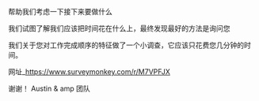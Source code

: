 帮助我们考虑一下接下来要做什么

我们试图了解我们应该把时间花在什么上，最终发现最好的方法是询问您

我们关于您对工作完成顺序的特征做了一个小调查，它应该只花费您几分钟的时间。

网址_https://www.surveymonkey.com/r/M7VPFJX

谢谢！ Austin & amp 团队